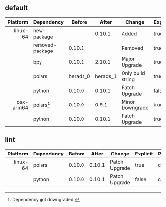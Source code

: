 ## default

|Platform|Dependency|Before|After|Change|Explicit|Package|
|-:|-|-|-|-|-|-|
|linux-64|new-package||0.10.1|Added|true|conda|
||removed-package|0.10.1||Removed|true|pypi|
||bpy|0.10.1|2.10.1|Major Upgrade|true|pypi|
||polars|herads_0|herads_1|Only build string|true|conda|
||python|0.10.0|0.10.1|Patch Upgrade|false|conda|
|osx-arm64|polars[^2]|0.10.0|0.9.1|Minor Downgrade|true|conda|
||python|0.10.0|0.10.1|Patch Upgrade|true|conda|

## lint

|Platform|Dependency|Before|After|Change|Explicit|Package|
|-:|-|-|-|-|-|-|
|linux-64|polars|0.10.0|0.10.1|Patch Upgrade|true|conda|
||python|0.10.0|0.10.1|Patch Upgrade|false|conda|

[^1]: *Cursive* means explicit dependency.
[^2]: Dependency got downgraded.

